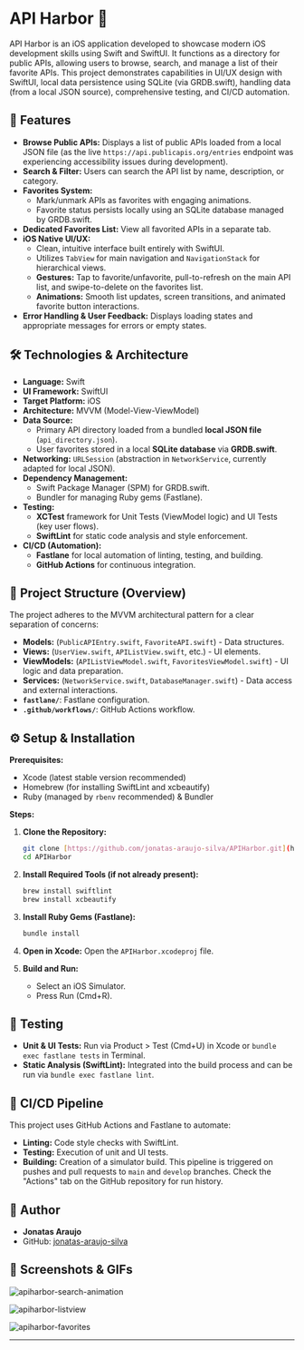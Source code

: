 # API Harbor 🚢
API Harbor is an iOS application developed to showcase modern iOS development skills using Swift and SwiftUI. It functions as a directory for public APIs, allowing users to browse, search, and manage a list of their favorite APIs. This project demonstrates capabilities in UI/UX design with SwiftUI, local data persistence using SQLite (via GRDB.swift), handling data (from a local JSON source), comprehensive testing, and CI/CD automation.

## 🌟 Features

  * **Browse Public APIs:** Displays a list of public APIs loaded from a local JSON file (as the live `https://api.publicapis.org/entries` endpoint was experiencing accessibility issues during development).
  * **Search & Filter:** Users can search the API list by name, description, or category.
  * **Favorites System:**
      * Mark/unmark APIs as favorites with engaging animations.
      * Favorite status persists locally using an SQLite database managed by GRDB.swift.
  * **Dedicated Favorites List:** View all favorited APIs in a separate tab.
  * **iOS Native UI/UX:**
      * Clean, intuitive interface built entirely with SwiftUI.
      * Utilizes `TabView` for main navigation and `NavigationStack` for hierarchical views.
      * **Gestures:** Tap to favorite/unfavorite, pull-to-refresh on the main API list, and swipe-to-delete on the favorites list.
      * **Animations:** Smooth list updates, screen transitions, and animated favorite button interactions.
  * **Error Handling & User Feedback:** Displays loading states and appropriate messages for errors or empty states.



## 🛠️ Technologies & Architecture

  * **Language:** Swift
  * **UI Framework:** SwiftUI
  * **Target Platform:** iOS
  * **Architecture:** MVVM (Model-View-ViewModel)
  * **Data Source:**
      * Primary API directory loaded from a bundled **local JSON file** (`api_directory.json`).
      * User favorites stored in a local **SQLite database** via **GRDB.swift**.
  * **Networking:** `URLSession` (abstraction in `NetworkService`, currently adapted for local JSON).
  * **Dependency Management:**
      * Swift Package Manager (SPM) for GRDB.swift.
      * Bundler for managing Ruby gems (Fastlane).
  * **Testing:**
      * **XCTest** framework for Unit Tests (ViewModel logic) and UI Tests (key user flows).
      * **SwiftLint** for static code analysis and style enforcement.
  * **CI/CD (Automation):**
      * **Fastlane** for local automation of linting, testing, and building.
      * **GitHub Actions** for continuous integration.

## 📂 Project Structure (Overview)

The project adheres to the MVVM architectural pattern for a clear separation of concerns:

  * **Models:** (`PublicAPIEntry.swift`, `FavoriteAPI.swift`) - Data structures.
  * **Views:** (`UserView.swift`, `APIListView.swift`, etc.) - UI elements.
  * **ViewModels:** (`APIListViewModel.swift`, `FavoritesViewModel.swift`) - UI logic and data preparation.
  * **Services:** (`NetworkService.swift`, `DatabaseManager.swift`) - Data access and external interactions.
  * **`fastlane/`**: Fastlane configuration.
  * **`.github/workflows/`**: GitHub Actions workflow.

## ⚙️ Setup & Installation

**Prerequisites:**

  * Xcode (latest stable version recommended)
  * Homebrew (for installing SwiftLint and xcbeautify)
  * Ruby (managed by `rbenv` recommended) & Bundler

**Steps:**

1.  **Clone the Repository:**

    ```bash
    git clone [https://github.com/jonatas-araujo-silva/APIHarbor.git](https://github.com/jonatas-araujo-silva/APIHarbor.git)
    cd APIHarbor
    ```

2.  **Install Required Tools (if not already present):**

    ```bash
    brew install swiftlint
    brew install xcbeautify
    ```

3.  **Install Ruby Gems (Fastlane):**

    ```bash
    bundle install
    ```

4.  **Open in Xcode:**
    Open the `APIHarbor.xcodeproj` file.

5.  **Build and Run:**

      * Select an iOS Simulator.
      * Press Run (Cmd+R).

## 🧪 Testing

  * **Unit & UI Tests:** Run via Product \> Test (Cmd+U) in Xcode or `bundle exec fastlane tests` in Terminal.
  * **Static Analysis (SwiftLint):** Integrated into the build process and can be run via `bundle exec fastlane lint`.

## 🚀 CI/CD Pipeline

This project uses GitHub Actions and Fastlane to automate:

  * **Linting:** Code style checks with SwiftLint.
  * **Testing:** Execution of unit and UI tests.
  * **Building:** Creation of a simulator build.
    This pipeline is triggered on pushes and pull requests to `main` and `develop` branches. Check the "Actions" tab on the GitHub repository for run history.

## 👤 Author

  * **Jonatas Araujo**
  * GitHub: [jonatas-araujo-silva](https://github.com/jonatas-araujo-silva)


## 📸 Screenshots & GIFs
![apiharbor-search-animation](https://github.com/user-attachments/assets/b1af1d18-5f24-4280-aed6-0340e0ea5f79)

![apiharbor-listview](https://github.com/user-attachments/assets/a5cff028-bcd9-4553-9bb5-9e6c3ce83aa0)

![apiharbor-favorites](https://github.com/user-attachments/assets/02439777-636b-4066-9ea1-cc678f7bcaf6)

-----
